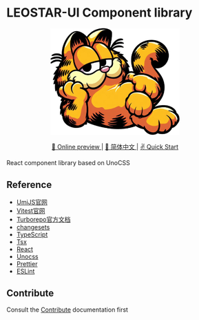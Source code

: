 # LEOSTAR-UI Component library
<p align=center><img algn=center width="300px" src="./docs/public/logo.svg"></p>
<p align="center">
  <a href="https://leostar-ui.netlify.app/" target="_blank">
  👀 Online preview
  </a>|
  <a href="./README-zh_CN.md">
  📃 简体中文
  </a>|
  <a href="https://github.com/LeoStar-UI/leostar-ui">
  ✌️ Quick Start
  </a>
</p>

React component library based on UnoCSS

## Reference

- [UmiJS官网](https://umijs.org/docs/introduce/introduce)
- [Vitest官网](https://cn.vitest.dev/)
- [Turborepo官方文档](https://turbo.build/repo/docs)
- [changesets](https://github.com/changesets/changesets)
- [TypeScript](https://www.typescriptlang.org/)
- [Tsx](https://github.com/esbuild-kit/tsx)
- [React](https://react.docschina.org/)
- [Unocss](https://unocss.dev/)
- [Prettier](https://prettier.io/)
- [ESLint](https://eslint.org/)

## Contribute

Consult the [Contribute](./CONTRIBUTING.md) documentation first
